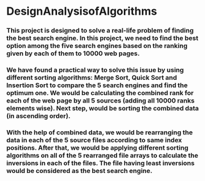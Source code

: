 # DesignAnalysisofAlgorithms



### This project is designed to solve a real-life problem of finding the best search engine. In this project, we need to find the best option among the five search engines based on the ranking given by each of them to 10000 web pages.

### We have found a practical way to solve this issue by using different sorting algorithms: Merge Sort, Quick Sort and Insertion Sort to compare the 5 search engines and find the optimum one. We would be calculating the combined rank for each of the web page by all 5 sources (adding all 10000 ranks elements wise). Next step, would be sorting the combined data (in ascending order).

### With the help of combined data, we would be rearranging the data in each of the 5 source files according to same index positions. After that, we would be applying different sorting algorithms on all of the 5 rearranged file arrays to calculate the inversions in each of the files. The file having least inversions would be considered as the best search engine.
